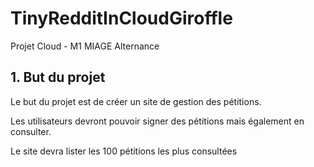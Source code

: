 # TinyRedditInCloudGiroffle
Projet Cloud - M1 MIAGE Alternance

## 1. But du projet

Le but du projet est de créer un site de gestion des pétitions.

Les utilisateurs devront pouvoir signer des pétitions mais également en consulter.

Le site devra lister les 100 pétitions les plus consultées
